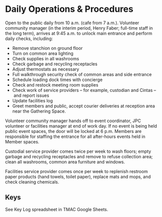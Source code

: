 # Daily Operations & Procedures

Open to the public daily from 10 a.m. (cafe from 7 a.m.). Volunteer community manager (in the interim period, Henry Faber; full-time staff in the long term), arrives at 9:45 a.m. to unlock main entrance and perform daily checks, including:

* Remove stanchion on ground floor
* Turn on common area lighting
* Check supplies in all washrooms
* Check garbage and recycling receptacles
* Adjust thermostats as necessary
* Full walkthrough security check of common areas and side entrance
* Schedule loading dock times with concierge
* Check and restock meeting room supplies
* Check work of service providers – for example, custodian and Cintas – and report issues
* Update facilities log
* Greet members and public, accept courier deliveries at reception area near the Gathering Space.

Volunteer community manager hands off to event coordinator, JPC volunteer or facilities manager at end of work day. If no event is being held public event spaces, the door will be locked at 6 p.m. Members are responsible for staffing the entrance for all after-hours events held in Member spaces.

Custodial service provider comes twice per week to wash floors; empty garbage and recycling receptacles and remove to refuse collection area; clean all washrooms, common area furniture and windows. 

Facilities service provider comes once per week to replenish restroom paper products (hand towels, toilet paper), replace mats and mops, and check cleaning chemicals.

## Keys

See Key Log spreadsheet in TMAC Google Sheets.
